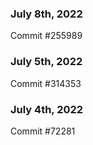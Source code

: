 ### July 8th, 2022

Commit #255989

### July 5th, 2022

Commit #314353


### July 4th, 2022

Commit #72281
